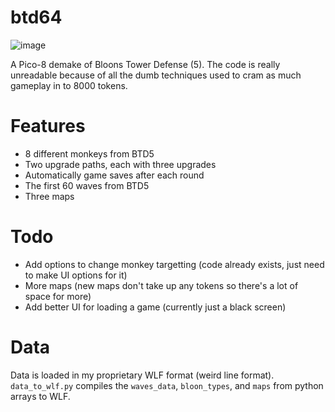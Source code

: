 # btd64
![image](https://github.com/user-attachments/assets/94e71171-8fef-4a14-ad83-da31fee5db06)

A Pico-8 demake of Bloons Tower Defense (5).
The code is really unreadable because of all the dumb techniques used to cram as much gameplay in to 8000 tokens.

# Features

* 8 different monkeys from BTD5
* Two upgrade paths, each with three upgrades
* Automatically game saves after each round
* The first 60 waves from BTD5
* Three maps

# Todo
* Add options to change monkey targetting (code already exists, just need to make UI options for it)
* More maps (new maps don't take up any tokens so there's a lot of space for more)
* Add better UI for loading a game (currently just a black screen)

# Data

Data is loaded in my proprietary WLF format (weird line format). `data_to_wlf.py` compiles the `waves_data`, `bloon_types`, and `maps` from python arrays to WLF.
